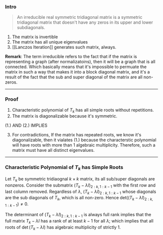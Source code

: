 
### **Intro**
> An irreducible real symmetric tridiagonal matrix is a symmetric tridiagonal matrix that doesn't have any zeros in its upper and lower subdiagonals. 


1. The matrix is invertible
2. The matrix has all unique eigenvalues
3. [[Lanczos Iteration]] generates such matrix, always. 


**Remark**:
The term irreducible refers to the fact that if the matrix is representing a graph (after normalizatoins), then it will be a graph that is all connected. Which basically means that it's impossible to permuate the matrix in such a way that makes it into a block diagonal matrix, and it's a result of the fact that the sub and super diagonal of the matrix are all non-zeros. 


---
### **Proof**

1. Characteristic polynomial of $T_k$ has all simple roots without repetitions.
2. The matrix is diagonalizable because it's symmetric. 

(1.) AND (2.) IMPLIES

3. For contradictions, If the matrix has repeated roots, we know it's diagonalizable, then it vialates (1.) because the characterstic polynomial will have roots with more than 1 algebraic multiplicity.  Therefore, such a matrix must have all distinct eigenvalues. 
 
---
### **Characteristic Polynomial of $T_k$ has Simple Roots**

Let $T_k$ be symmetric tridiaognal $k\times k$ matrix, its all sub/super diagonals are nonzeros. Consider the submatrix $(T_k - \lambda I)_{2:k, 1:k-1}$ with the first row and last column removed. Regardless of $\lambda$, $(T_k - \lambda I)_{2:k, 1:k-1}$ whose diagonals are the sub diagonals of $T_k$, which is all non-zero. Hence $\text{det}((T_k - \lambda I)_{2:k, 1:k-1})\neq 0$. 

The determinant of $(T_k - \lambda I)_{2:k, 1:k-1}$ is always full rank implies that the full matrix $T_k - \lambda I$ has a rank of at least $k - 1$ for all $\lambda$; which implies that all roots of $\det(T_k - \lambda I)$ has algebraic multiplicity of strictly 1. 

